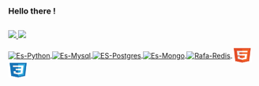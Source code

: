 ### Hello there !

##

<div align="left">
  <a href="https://github.com/es-codes">
  <img height="180em" src="https://github-readme-stats.vercel.app/api?username=es-codes&show_icons=true&theme=dracula&include_all_commits=false&count_private=true"/>
  <img height="180em" src="https://github-readme-stats.vercel.app/api/top-langs/?username=es-codes&layout=compact&langs_count=7&theme=dracula"/>
</div>
<div style="display: inline_block"><br>
  <img align="center" alt="Es-Python" height="30" width="40" src="https://cdn.jsdelivr.net/gh/devicons/devicon/icons/python/python-original.svg">
  <img align="center" alt="Es-Mysql" height="30" width="40" src="https://cdn.jsdelivr.net/gh/devicons/devicon/icons/mysql/mysql-original.svg" >
  <img align="center" alt="ES-Postgres" height="30" width="40" src="https://cdn.jsdelivr.net/gh/devicons/devicon/icons/postgresql/postgresql-original.svg">
  <img align="center" alt="Es-Mongo" height="30" width="40" src="https://cdn.jsdelivr.net/gh/devicons/devicon/icons/mongodb/mongodb-original.svg">
  <img align="center" alt="Rafa-Redis" height="30" width="40" src="https://cdn.jsdelivr.net/gh/devicons/devicon/icons/redis/redis-original.svg">
  <img align="center" alt="Es-HTML" height="30" width="40" src="https://raw.githubusercontent.com/devicons/devicon/master/icons/html5/html5-original.svg">
  <img align="center" alt="Es-Css" height="30" width="40" src="https://raw.githubusercontent.com/devicons/devicon/master/icons/css3/css3-original.svg">
</div>

##
